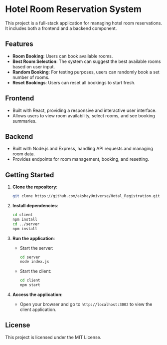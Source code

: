 # Hotel Room Reservation System

This project is a full-stack application for managing hotel room reservations. It includes both a frontend and a backend component.

## Features

- **Room Booking**: Users can book available rooms.
- **Best Room Selection**: The system can suggest the best available rooms based on user input.
- **Random Booking**: For testing purposes, users can randomly book a set number of rooms.
- **Reset Bookings**: Users can reset all bookings to start fresh.

## Frontend

- Built with React, providing a responsive and interactive user interface.
- Allows users to view room availability, select rooms, and see booking summaries.

## Backend

- Built with Node.js and Express, handling API requests and managing room data.
- Provides endpoints for room management, booking, and resetting.

## Getting Started

1. **Clone the repository**:
   ```bash
   git clone https://github.com/akshayUniverse/Hotal_Registration.git
   ```

2. **Install dependencies**:
   ```bash
   cd client
   npm install
   cd ../server
   npm install
   ```

3. **Run the application**:
   - Start the server:
     ```bash
     cd server
     node index.js
     ```
   - Start the client:
     ```bash
     cd client
     npm start
     ```

4. **Access the application**:
   - Open your browser and go to `http://localhost:3002` to view the client application.

## License

This project is licensed under the MIT License. 